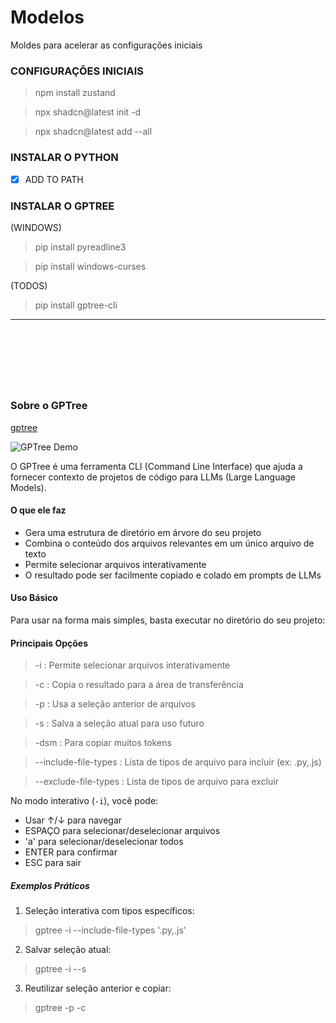 # Modelos
 Moldes para acelerar as configurações iniciais

### CONFIGURAÇÕES INICIAIS

> npm install zustand

> npx shadcn@latest init -d

> npx shadcn@latest add --all

### INSTALAR O PYTHON

- [x] ADD TO PATH

### INSTALAR O GPTREE

(WINDOWS)
>  pip install pyreadline3

>  pip install windows-curses

(TODOS)

>  pip install gptree-cli

---
<br><br><br>
---

### Sobre o GPTree

[gptree](https://github.com/travisvn/gptree)

![GPTree Demo](https://github.com/travisvn/gptree/raw/main/demo.gif)

O GPTree é uma ferramenta CLI (Command Line Interface) que ajuda a fornecer contexto de projetos de código para LLMs (Large Language Models).

#### O que ele faz

- Gera uma estrutura de diretório em árvore do seu projeto
- Combina o conteúdo dos arquivos relevantes em um único arquivo de texto
- Permite selecionar arquivos interativamente
- O resultado pode ser facilmente copiado e colado em prompts de LLMs

#### Uso Básico

Para usar na forma mais simples, basta executar no diretório do seu projeto:

#### Principais Opções

> -i    			: Permite selecionar arquivos interativamente

> -c    			: Copia o resultado para a área de transferência

> -p    			: Usa a seleção anterior de arquivos

> -s    			: Salva a seleção atual para uso futuro

> -dsm  			: Para copiar muitos tokens

> --include-file-types	: Lista de tipos de arquivo para incluir (ex: .py,.js)

> --exclude-file-types	: Lista de tipos de arquivo para excluir


No modo interativo (`-i`), você pode:
- Usar ↑/↓ para navegar
- ESPAÇO para selecionar/deselecionar arquivos
- 'a' para selecionar/deselecionar todos
- ENTER para confirmar
- ESC para sair

##### Exemplos Práticos

1. Seleção interativa com tipos específicos:
> gptree -i --include-file-types '.py,.js'

2. Salvar seleção atual:
> gptree -i --s

3. Reutilizar seleção anterior e copiar:
> gptree -p -c
